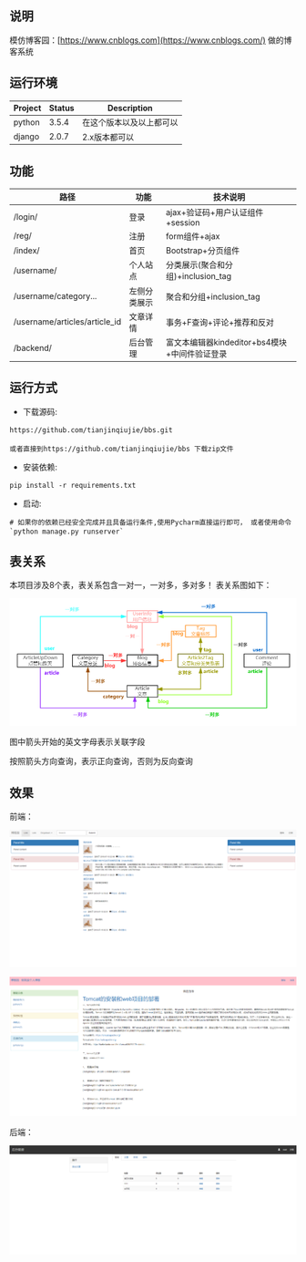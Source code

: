 ## 说明

模仿博客园：[https://www.cnblogs.com](https://www.cnblogs.com/) 做的博客系统

## 运行环境

| Project | Status | Description              |
| ------- | ------ | ------------------------ |
| python  | 3.5.4  | 在这个版本以及以上都可以 |
| django  | 2.0.7  | 2.x版本都可以            |

## 功能

| 路径                          | 功能         | 技术说明                                      |
| ----------------------------- | ------------ | --------------------------------------------- |
| /login/                       | 登录         | ajax+验证码+用户认证组件+session              |
| /reg/                         | 注册         | form组件+ajax                                 |
| /index/                       | 首页         | Bootstrap+分页组件                            |
| /username/                    | 个人站点     | 分类展示(聚合和分组)+inclusion_tag            |
| /username/category...         | 左侧分类展示 | 聚合和分组+inclusion_tag                      |
| /username/articles/article_id | 文章详情     | 事务+F查询+评论+推荐和反对                    |
| /backend/                     | 后台管理     | 富文本编辑器kindeditor+bs4模块+中间件验证登录 |

## 运行方式

- 下载源码:

```
https://github.com/tianjinqiujie/bbs.git

或者直接到https://github.com/tianjinqiujie/bbs 下载zip文件
```

- 安装依赖:

```
pip install -r requirements.txt
```

- 启动:

```
# 如果你的依赖已经安全完成并且具备运行条件,使用Pycharm直接运行即可， 或者使用命令 `python manage.py runserver`
```

## 表关系

本项目涉及8个表，表关系包含一对一，一对多，多对多！ 表关系图如下：

![](https://github.com/tianjinqiujie/bbs/blob/master/Screenshots/1.png)

图中箭头开始的英文字母表示关联字段

按照箭头方向查询，表示正向查询，否则为反向查询

## 效果

前端：

![](https://github.com/tianjinqiujie/bbs/blob/master/Screenshots/2.png)

![](https://github.com/tianjinqiujie/bbs/blob/master/Screenshots/3.png)

后端：

![](https://github.com/tianjinqiujie/bbs/blob/master/Screenshots/4.png)